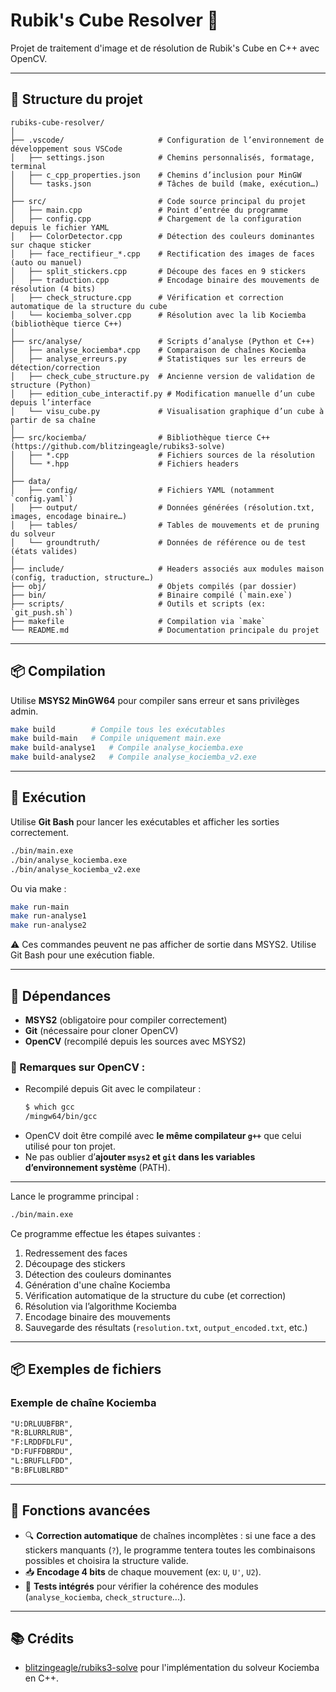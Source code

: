 
# Rubik's Cube Resolver 🧩

Projet de traitement d'image et de résolution de Rubik's Cube en C++ avec OpenCV.

---

## 📁 Structure du projet

```
rubiks-cube-resolver/
│
├── .vscode/                     # Configuration de l’environnement de développement sous VSCode
│   ├── settings.json            # Chemins personnalisés, formatage, terminal
│   ├── c_cpp_properties.json    # Chemins d’inclusion pour MinGW
│   └── tasks.json               # Tâches de build (make, exécution…)
│
├── src/                         # Code source principal du projet
│   ├── main.cpp                 # Point d’entrée du programme
│   ├── config.cpp               # Chargement de la configuration depuis le fichier YAML
│   ├── ColorDetector.cpp        # Détection des couleurs dominantes sur chaque sticker
│   ├── face_rectifieur_*.cpp    # Rectification des images de faces (auto ou manuel)
│   ├── split_stickers.cpp       # Découpe des faces en 9 stickers
│   ├── traduction.cpp           # Encodage binaire des mouvements de résolution (4 bits)
│   ├── check_structure.cpp      # Vérification et correction automatique de la structure du cube
│   └── kociemba_solver.cpp      # Résolution avec la lib Kociemba (bibliothèque tierce C++)
│
├── src/analyse/                 # Scripts d’analyse (Python et C++)
│   ├── analyse_kociemba*.cpp    # Comparaison de chaînes Kociemba
│   ├── analyse_erreurs.py       # Statistiques sur les erreurs de détection/correction
│   ├── check_cube_structure.py  # Ancienne version de validation de structure (Python)
│   ├── edition_cube_interactif.py # Modification manuelle d’un cube depuis l’interface
│   └── visu_cube.py             # Visualisation graphique d’un cube à partir de sa chaîne
│
├── src/kociemba/                # Bibliothèque tierce C++ (https://github.com/blitzingeagle/rubiks3-solve)
│   ├── *.cpp                    # Fichiers sources de la résolution
│   └── *.hpp                    # Fichiers headers
│
├── data/
│   ├── config/                  # Fichiers YAML (notamment `config.yaml`)
│   ├── output/                  # Données générées (résolution.txt, images, encodage binaire…)
│   ├── tables/                  # Tables de mouvements et de pruning du solveur
│   └── groundtruth/             # Données de référence ou de test (états valides)
│
├── include/                     # Headers associés aux modules maison (config, traduction, structure…)
├── obj/                         # Objets compilés (par dossier)
├── bin/                         # Binaire compilé (`main.exe`)
├── scripts/                     # Outils et scripts (ex: `git_push.sh`)
├── makefile                     # Compilation via `make`
└── README.md                    # Documentation principale du projet
```

---

## 📦 Compilation

Utilise **MSYS2 MinGW64** pour compiler sans erreur et sans privilèges admin.

```bash
make build        # Compile tous les exécutables
make build-main   # Compile uniquement main.exe
make build-analyse1   # Compile analyse_kociemba.exe
make build-analyse2   # Compile analyse_kociemba_v2.exe
```

---

## 🚀 Exécution

Utilise **Git Bash** pour lancer les exécutables et afficher les sorties correctement.

```bash
./bin/main.exe
./bin/analyse_kociemba.exe
./bin/analyse_kociemba_v2.exe
```

Ou via make :

```bash
make run-main
make run-analyse1
make run-analyse2
```

⚠️ Ces commandes peuvent ne pas afficher de sortie dans MSYS2. Utilise Git Bash pour une exécution fiable.

---


## 🧪 Dépendances

- **MSYS2** (obligatoire pour compiler correctement)
- **Git** (nécessaire pour cloner OpenCV)
- **OpenCV** (recompilé depuis les sources avec MSYS2)

### 🔧 Remarques sur OpenCV :
- Recompilé depuis Git avec le compilateur :
  ```bash
  $ which gcc
  /mingw64/bin/gcc
  ```
- OpenCV doit être compilé avec **le même compilateur `g++`** que celui utilisé pour ton projet.
- Ne pas oublier d’**ajouter `msys2` et `git` dans les variables d’environnement système** (PATH).

---

Lance le programme principal :

```bash
./bin/main.exe
```

Ce programme effectue les étapes suivantes :
1. Redressement des faces
2. Découpage des stickers
3. Détection des couleurs dominantes
4. Génération d'une chaîne Kociemba
5. Vérification automatique de la structure du cube (et correction)
6. Résolution via l’algorithme Kociemba
7. Encodage binaire des mouvements
8. Sauvegarde des résultats (`resolution.txt`, `output_encoded.txt`, etc.)

---

## 📦 Exemples de fichiers

### Exemple de chaîne Kociemba
```txt
"U:DRLUUBFBR",
"R:BLURRLRUB",
"F:LRDDFDLFU",
"D:FUFFDBRDU",
"L:BRUFLLFDD",
"B:BFLUBLRBD"
```

---

## 🧠 Fonctions avancées

- 🔍 **Correction automatique** de chaînes incomplètes : si une face a des stickers manquants (`?`), le programme tentera toutes les combinaisons possibles et choisira la structure valide.
- 📥 **Encodage 4 bits** de chaque mouvement (ex: `U`, `U'`, `U2`).
- 🧪 **Tests intégrés** pour vérifier la cohérence des modules (`analyse_kociemba`, `check_structure`...).

---

## 📚 Crédits

- [blitzingeagle/rubiks3-solve](https://github.com/blitzingeagle/rubiks3-solve) pour l'implémentation du solveur Kociemba en C++.
